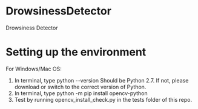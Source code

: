# DrowsinessDetector
Drowsiness Detector

# Setting up the environment
For Windows/Mac OS:
1) In terminal, type 
python --version
Should be Python 2.7. If not, please download or switch to the correct version of Python.
2) In terminal, type
python -m pip install opencv-python
3) Test by running opencv_install_check.py in the tests folder of this repo.
